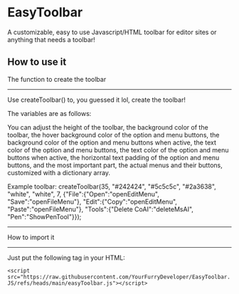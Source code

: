 # EasyToolbar
 A customizable, easy to use Javascript/HTML toolbar for editor sites or anything that needs a toolbar!


## How to use it

The function to create the toolbar
____
Use createToolbar() to, you guessed it lol, create the toolbar!


The variables are as follows:

You can adjust the height of the toolbar, the background color of the toolbar, the hover background color of the option and menu buttons, the background color of the option and menu buttons when active, the text color of the option and menu buttons, the text color of the option and menu buttons when active, the horizontal text padding of the option and menu buttons, and the most important part, the actual menus and their buttons, customized with a dictionary array.

Example toolbar:
createToolbar(35, "#242424", "#5c5c5c", "#2a3638", "white", "white", 7, {"File":{"Open":"openEditMenu", "Save":"openFileMenu"}, "Edit":{"Copy":"openEditMenu", "Paste":"openFileMenu"}, "Tools":{"Delete CoAI":"deleteMsAI", "Pen":"ShowPenTool"}});

____

How to import it
____
Just put the following tag in your HTML:

``<script src="https://raw.githubusercontent.com/YourFurryDeveloper/EasyToolbar.JS/refs/heads/main/easyToolbar.js"></script>``
